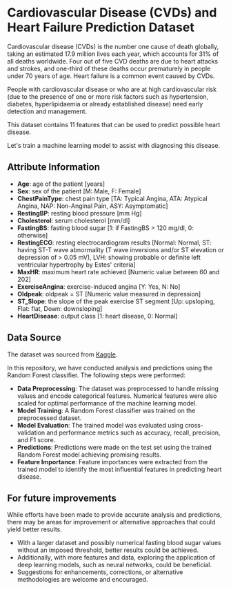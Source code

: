 # Cardiovascular Disease (CVDs) and Heart Failure Prediction Dataset

Cardiovascular disease (CVDs) is the number one cause of death globally, taking an estimated 17.9 million lives each year, which accounts for 31% of all deaths worldwide. Four out of five CVD deaths are due to heart attacks and strokes, and one-third of these deaths occur prematurely in people under 70 years of age. Heart failure is a common event caused by CVDs.

People with cardiovascular disease or who are at high cardiovascular risk (due to the presence of one or more risk factors such as hypertension, diabetes, hyperlipidaemia or already established disease) need early detection and management.

This dataset contains 11 features that can be used to predict possible heart disease.

Let's train a machine learning model to assist with diagnosing this disease.

## Attribute Information

- **Age**: age of the patient [years]
- **Sex**: sex of the patient [M: Male, F: Female]
- **ChestPainType**: chest pain type [TA: Typical Angina, ATA: Atypical Angina, NAP: Non-Anginal Pain, ASY: Asymptomatic]
- **RestingBP**: resting blood pressure [mm Hg]
- **Cholesterol**: serum cholesterol [mm/dl]
- **FastingBS**: fasting blood sugar [1: if FastingBS > 120 mg/dl, 0: otherwise]
- **RestingECG**: resting electrocardiogram results [Normal: Normal, ST: having ST-T wave abnormality (T wave inversions and/or ST elevation or depression of > 0.05 mV), LVH: showing probable or definite left ventricular hypertrophy by Estes' criteria]
- **MaxHR**: maximum heart rate achieved [Numeric value between 60 and 202]
- **ExerciseAngina**: exercise-induced angina [Y: Yes, N: No]
- **Oldpeak**: oldpeak = ST [Numeric value measured in depression]
- **ST_Slope**: the slope of the peak exercise ST segment [Up: upsloping, Flat: flat, Down: downsloping]
- **HeartDisease**: output class [1: heart disease, 0: Normal]

## Data Source

The dataset was sourced from [Kaggle](https://www.kaggle.com/datasets/fedesoriano/heart-failure-prediction).

In this repository, we have conducted analysis and predictions using the Random Forest classifier. The following steps were performed:

- **Data Preprocessing**: The dataset was preprocessed to handle missing values and encode categorical features. Numerical features were also scaled for optimal performance of the machine learning model.
- **Model Training**: A Random Forest classifier was trained on the preprocessed dataset.
- **Model Evaluation**: The trained model was evaluated using cross-validation and performance metrics such as accuracy, recall, precision, and F1 score.
- **Predictions**: Predictions were made on the test set using the trained Random Forest model achieving promising results.
- **Feature Importance**: Feature importances were extracted from the trained model to identify the most influential features in predicting heart disease.


## For future improvements

While efforts have been made to provide accurate analysis and predictions, there may be areas for improvement or alternative approaches that could yield better results.

- With a larger dataset and possibly numerical fasting blood sugar values without an imposed threshold, better results could be achieved.
- Additionally, with more features and data, exploring the application of deep learning models, such as neural networks, could be beneficial.
- Suggestions for enhancements, corrections, or alternative methodologies are welcome and encouraged.
